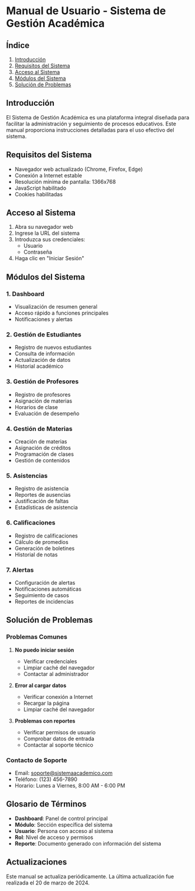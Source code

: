 # Manual de Usuario - Sistema de Gestión Académica

## Índice
1. [Introducción](#introducción)
2. [Requisitos del Sistema](#requisitos-del-sistema)
3. [Acceso al Sistema](#acceso-al-sistema)
4. [Módulos del Sistema](#módulos-del-sistema)
5. [Solución de Problemas](#solución-de-problemas)

## Introducción
El Sistema de Gestión Académica es una plataforma integral diseñada para facilitar la administración y seguimiento de procesos educativos. Este manual proporciona instrucciones detalladas para el uso efectivo del sistema.

## Requisitos del Sistema
- Navegador web actualizado (Chrome, Firefox, Edge)
- Conexión a Internet estable
- Resolución mínima de pantalla: 1366x768
- JavaScript habilitado
- Cookies habilitadas

## Acceso al Sistema
1. Abra su navegador web
2. Ingrese la URL del sistema
3. Introduzca sus credenciales:
   - Usuario
   - Contraseña
4. Haga clic en "Iniciar Sesión"

## Módulos del Sistema

### 1. Dashboard
- Visualización de resumen general
- Acceso rápido a funciones principales
- Notificaciones y alertas

### 2. Gestión de Estudiantes
- Registro de nuevos estudiantes
- Consulta de información
- Actualización de datos
- Historial académico

### 3. Gestión de Profesores
- Registro de profesores
- Asignación de materias
- Horarios de clase
- Evaluación de desempeño

### 4. Gestión de Materias
- Creación de materias
- Asignación de créditos
- Programación de clases
- Gestión de contenidos

### 5. Asistencias
- Registro de asistencia
- Reportes de ausencias
- Justificación de faltas
- Estadísticas de asistencia

### 6. Calificaciones
- Registro de calificaciones
- Cálculo de promedios
- Generación de boletines
- Historial de notas

### 7. Alertas
- Configuración de alertas
- Notificaciones automáticas
- Seguimiento de casos
- Reportes de incidencias

## Solución de Problemas

### Problemas Comunes
1. **No puedo iniciar sesión**
   - Verificar credenciales
   - Limpiar caché del navegador
   - Contactar al administrador

2. **Error al cargar datos**
   - Verificar conexión a Internet
   - Recargar la página
   - Limpiar caché del navegador

3. **Problemas con reportes**
   - Verificar permisos de usuario
   - Comprobar datos de entrada
   - Contactar al soporte técnico

### Contacto de Soporte
- Email: soporte@sistemaacademico.com
- Teléfono: (123) 456-7890
- Horario: Lunes a Viernes, 8:00 AM - 6:00 PM

## Glosario de Términos
- **Dashboard**: Panel de control principal
- **Módulo**: Sección específica del sistema
- **Usuario**: Persona con acceso al sistema
- **Rol**: Nivel de acceso y permisos
- **Reporte**: Documento generado con información del sistema

## Actualizaciones
Este manual se actualiza periódicamente. La última actualización fue realizada el 20 de marzo de 2024. 
